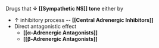 Drugs that **↓ [[Sympathetic NS]] tone** either by 
- ↑ inhibitory process -- **[[Central Adrenergic Inhibitors]]**
- Direct antagonistic effect
	- **[[α-Adrenergic Antagonists]]**
	- **[[β-Adrenergic Antagonists]]**